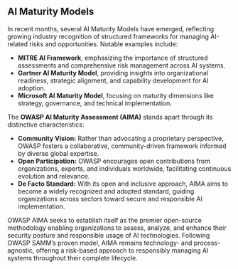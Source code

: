 ## AI Maturity Models

In recent months, several AI Maturity Models have emerged, reflecting growing industry recognition of structured frameworks for managing AI-related risks and opportunities. Notable examples include:

- **MITRE AI Framework**, emphasizing the importance of structured assessments and comprehensive risk management across AI systems.
- **Gartner AI Maturity Model**, providing insights into organizational readiness, strategic alignment, and capability development for AI adoption.
- **Microsoft AI Maturity Model**, focusing on maturity dimensions like strategy, governance, and technical implementation.

The **OWASP AI Maturity Assessment (AIMA)** stands apart through its distinctive characteristics:

- **Community Vision:** Rather than advocating a proprietary perspective, OWASP fosters a collaborative, community-driven framework informed by diverse global expertise.
- **Open Participation:** OWASP encourages open contributions from organizations, experts, and individuals worldwide, facilitating continuous evolution and relevance.
- **De Facto Standard:** With its open and inclusive approach, AIMA aims to become a widely recognized and adopted standard, guiding organizations across sectors toward secure and responsible AI implementation.

OWASP AIMA seeks to establish itself as the premier open-source methodology enabling organizations to assess, analyze, and enhance their security posture and responsible usage of AI technologies. Following OWASP SAMM’s proven model, AIMA remains technology- and process-agnostic, offering a risk-based approach to responsibly managing AI systems throughout their complete lifecycle.

